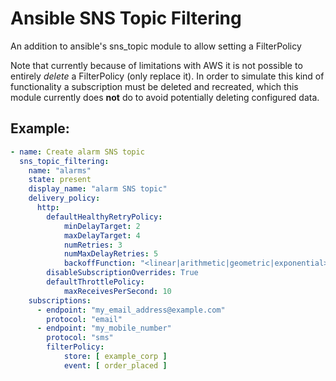 # Ansible SNS Topic Filtering
An addition to ansible's sns_topic module to allow setting a FilterPolicy

Note that currently because of limitations with AWS it is not possible to entirely _delete_ a FilterPolicy (only replace it). In order to simulate this kind of functionality a subscription must be deleted and recreated, which this module currently does **not** do to avoid potentially deleting configured data.

## Example:
```yaml
- name: Create alarm SNS topic
  sns_topic_filtering:
    name: "alarms"
    state: present
    display_name: "alarm SNS topic"
    delivery_policy: 
      http:
        defaultHealthyRetryPolicy: 
            minDelayTarget: 2
            maxDelayTarget: 4
            numRetries: 3
            numMaxDelayRetries: 5
            backoffFunction: "<linear|arithmetic|geometric|exponential>"
        disableSubscriptionOverrides: True
        defaultThrottlePolicy: 
            maxReceivesPerSecond: 10
    subscriptions:
      - endpoint: "my_email_address@example.com"
        protocol: "email"
      - endpoint: "my_mobile_number"
        protocol: "sms"
        filterPolicy:
            store: [ example_corp ]
            event: [ order_placed ]

```
